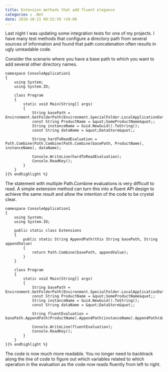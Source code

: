 ```yaml
---
title: Extension methods that add fluent elegance
categories : .Net
date: 2010-10-21 09:52:59 +10:00
---
```


Last night I was updating some integration tests for one of my projects. I have many test methods that configure a directory path from several sources of information and found that path concatenation often results in ugly unreadable code. 

Consider the scenario where you have a base path to which you want to add several other directory names.

    namespace ConsoleApplication1
    {
        using System;
        using System.IO;
    
        class Program
        {
            static void Main(String[] args)
            {
                String basePath = Environment.GetFolderPath(Environment.SpecialFolder.LocalApplicationData);
                const String ProductName = &quot;SomeProductName&quot;;
                String instanceName = Guid.NewGuid().ToString();
                const String dataName = &quot;DataStore&quot;;
    
                String hardToReadEvaluation = Path.Combine(Path.Combine(Path.Combine(basePath, ProductName), instanceName), dataName);
    
                Console.WriteLine(hardToReadEvaluation);
                Console.ReadKey();
            }
        }
    }{% endhighlight %}

The statement with multiple Path.Combine evaluations is very difficult to read. A simple extension method can turn this into a fluent API design to achieve the same result and allow the intention of the code to be crystal clear.

    namespace ConsoleApplication1
    {
        using System;
        using System.IO;
    
        public static class Extensions
        {
            public static String AppendPath(this String basePath, String appendValue)
            {
                return Path.Combine(basePath, appendValue);
            }
        }
    
        class Program
        {
            static void Main(String[] args)
            {
                String basePath = Environment.GetFolderPath(Environment.SpecialFolder.LocalApplicationData);
                const String ProductName = &quot;SomeProductName&quot;;
                String instanceName = Guid.NewGuid().ToString();
                const String dataName = &quot;DataStore&quot;;
    
                String fluentEvaluation = basePath.AppendPath(ProductName).AppendPath(instanceName).AppendPath(dataName);
    
                Console.WriteLine(fluentEvaluation);
                Console.ReadKey();
            }
        }
    }{% endhighlight %}

The code is now much more readable. You no longer need to backtrack along the line of code to figure out which variables related to which operation in the evaluation as the code now reads fluently from left to right.


